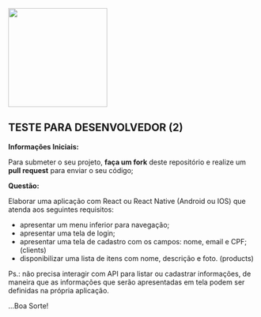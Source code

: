 <img src="https://mvarandas.com.br/static/default/images/menew-bymv.png" width="200">

## **TESTE PARA DESENVOLVEDOR (2)**

**Informações Iniciais:**

Para submeter o seu projeto, **faça um fork** deste repositório e realize um **pull request** para enviar o seu código;

**Questão:**

Elaborar uma aplicação com React ou React Native (Android ou IOS) que atenda aos seguintes requisitos:

 - apresentar um menu inferior para navegação;
 - apresentar uma tela de login;
 - apresentar uma tela de cadastro com os campos: nome, email e CPF; (clients)
 - disponibilizar uma lista de itens com nome, descrição e foto. (products)
 
Ps.: não precisa interagir com API para listar ou cadastrar informações, de maneira que as informações que serão apresentadas em tela podem ser definidas na própria aplicação.
 
...Boa Sorte!
